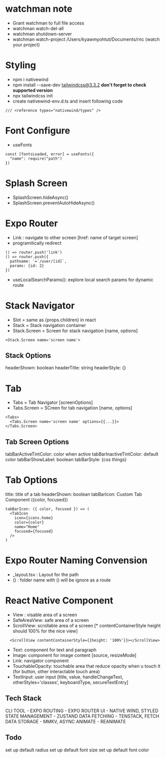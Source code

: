 # watchman note
- Grant watchman to full file access
- watchman watch-del-all
- watchman shutdown-server
- watchman watch-project  /Users/kyawmyohtut/Documents/rnc (watch your project)

# Styling

- npm i nativewind
- npm install --save-dev tailwindcss@3.3.2 **don't forget to check supported version**
- npx tailwindcss init
- create nativewind-env.d.ts and insert following code
```
/// <reference types="nativewind/types" />
```

# Font Configure

- useFonts
```
const [fontsLoaded, error] = useFonts({
  "name": require("path")
})
```

# Splash Screen

- SplashScreen.hideAsync()
- SplashScreen.preventAutoHideAsync()

# Expo Router

- Link : navigate to other screen [href: name of target screen]
- programitically redirect
```
() => router.push('link')
() => router.push({
  pathname: '=`/user/[id]`,
  params: {id: 2}
})
```
- useLocalSearchParams(): explore local search params for dynamic route


# Stack Navigator

- Slot = same as {props.children} in react
- Stack = Stack navigation container
- Stack.Screen = Screen for stack navigation [name, options]
```
<Stack.Screen name='screen name'>
```
## Stack Options
headerShown: boolean
headerTitle: string
headerStyle: {}

# Tab 

- Tabs = Tab Navigator [screenOptions]
- Tabs.Screen = SCreen for tab navigation [name, options]

```
<Tabs>
  <Tabs.Screen name='screen name' options={{...}}>
</Tabs.Screen>
```

## Tab Screen Options

tabBarActiveTintColor: color when active
tabBarInactiveTintColor: default color
tabBarShowLabel: boolean
tabBarStyle: {css things}

# Tab Options

title: title of a tab
headerShown: boolean
tabBarIcon: Custom Tab Component ({color, focused})
```
tabBarIcon: ({ color, focused }) => (
  <TabIcon
    icon={icons.home}
    color={color}
    name="Home"
    focused={focused}
  />
)
```

# Expo Router Naming Convension
- _layout.tsx : Layout for the path
- () : folder name with () will be ignore as a route


# React Native Component

- View : visable area of a screen
- SafeAreaView: safe area of a screen 
- ScrollView: scrollable area of a screen [* contentContainerStyle height should 100% for the nice view]
```
  <ScrollView contentContainerStyle={{height: '100%'}}></ScrollView>
```
- Text: component for text and paragraph
- Image: component for image content [source, resizeMode]
- Link: navigator component
- TouchableOpacity: touchable area that reduce opacity when u touch it (for button, other interactable touch area)
- TextInput: user input [title, value, handleChangeText, otherStyles='classes', keyboardType, secureTextEntry]


Tech Stack
----
CLI TOOL - EXPO
ROUTING - EXPO ROUTER
UI - NATIVE WIND, STYLED 
STATE MANAGEMENT - ZUSTAND
DATA FETCHING - TENSTACK, FETCH
DATA STORAGE - MMKV, ASYNC
ANIMATE - REANIMATE


Todo
---
set up default radius
set up default font size
set up default font color
